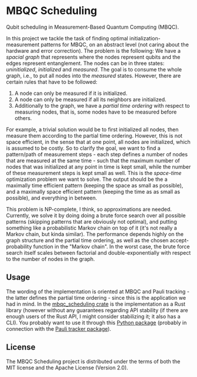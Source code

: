 # MBQC Scheduling

Qubit scheduling in Measurement-Based Quantum Computing (MBQC).

In this project we tackle the task of finding optimal initialization-measurement patterns
for MBQC, on an abstract level (not caring about the hardware and error correction). The
problem is the following: We have a *spacial graph* that represents where the nodes
represent qubits and the edges represent entanglement. The nodes can be in three states:
*uninitialized*, *initialized* and *measured*. The goal is to consume the whole graph,
i.e., to put all nodes into the *measured* states. However, there are certain rules that
have to be followed:
1. A node can only be measured if it is initialized.
2. A node can only be measured if all its neighbors are initialized.
3. Additionally to the graph, we have a *partial time ordering* with respect to measuring
   nodes, that is, some nodes have to be measured before others.

For example, a trivial solution would be to first initialized all nodes, then measure them
according to the partial time ordering. However, this is not space efficient, in the sense
that at one point, all nodes are initialized, which is  assumed to be costly. So to
clarify the goal, we want to find a pattern/path of measurement steps - each step defines
a number of nodes that are measured at the same time - such that the maximum number of
nodes that was initialized at any point in time is kept small, while the number of these
measurement steps is kept small as well. This is the *space-time* optimization problem we
want to solve. The output should be the a maximally time efficient pattern (keeping the
space as small as possible), and a maximally space efficient pattern (keeping the time as
as small as possible), and everything in between.

This problem is NP-complete, I think, so approximations are needed. Currently, we solve it
by doing doing a brute force search over all possible patterns (skipping patterns that are
obviously not optimal), and putting something like a probabilistic Markov chain on top of
it (it's not really a Markov chain, but kinda similar). The performance depends highly on
the graph structure and the partial time ordering, as well as the chosen
accept-probability function in the "Markov chain". In the worst case, the brute force
search itself scales between factorial and double-exponentially with respect to the number
of nodes in the graph.

## Usage

The wording of the implementation is oriented at MBQC and Pauli tracking - the latter
defines the partial time ordering - since this is the application we had in mind. In the
[mbqc_scheduling crate] is the implementation as a Rust library (however without any
guarantees regarding API stability (if there are enough users of the Rust API, I might
consider stabilizing it; it also has a CLI). You probably want to use it through this
[Python package] (probably in connection with the [Pauli tracker package]).

[mbqc_scheduling crate]: https://github.com/taeruh/mbqc_scheduling/tree/main/mbqc_scheduling
[Python package]: https://github.com/taeruh/mbqc_scheduling/tree/main/pauli_tracker/python_lib#readme
[Pauli tracker package]: https://github.com/taeruh/pauli_tracker/tree/main/python_lib#readme

## License

The MBQC Scheduling project is distributed under the terms of both the MIT license and the
Apache License (Version 2.0).
